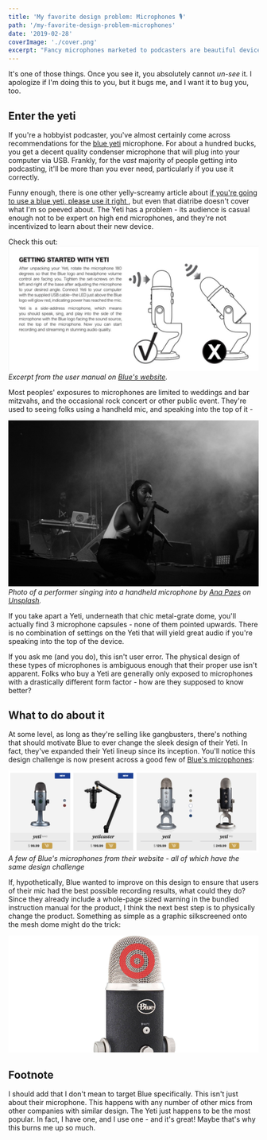 ```yaml
---
title: 'My favorite design problem: Microphones 🎙️'
path: '/my-favorite-design-problem-microphones'
date: '2019-02-28'
coverImage: './cover.png'
excerpt: "Fancy microphones marketed to podcasters are beautiful devices - but their most important function isn't intuitive at all."
---
```


It's one of those things. Once you see it, you absolutely cannot _un-see_ it. I apologize if I'm doing this to you, but it bugs me, and I want it to bug you, too.

## Enter the yeti

If you're a hobbyist podcaster, you've almost certainly come across recommendations for the [blue yeti](https://www.bluedesigns.com/products/yeti/) microphone. For about a hundred bucks, you get a decent quality condenser microphone that will plug into your computer via USB. Frankly, for the _vast_ majority of people getting into podcasting, it'll be more than you ever need, particularly if you use it correctly.

Funny enough, there is one other yelly-screamy article about [if you're going to use a blue yeti, please use it right ](http://bestpodcastinggear.com/if-youre-going-to-use-a-blue-yeti-please-use-it-right/), but even that diatribe doesn't cover what I'm so peeved about. The Yeti has a problem - its audience is casual enough not to be expert on high end microphones, and they're not incentivized to learn about their new device.

Check this out:
![this is how you should use the yeti](./img-001-how-to-yeti.png)
<em>Excerpt from the user manual on [Blue's website](https://www.bluedesigns.com/pdf/manuals/yeti/Blue_Yeti_QuickStartGuide-EN.pdf).</em>

Most peoples' exposures to microphones are limited to weddings and bar mitzvahs, and the occasional rock concert or other public event. They're used to seeing folks using a handheld mic, and speaking into the top of it -

![A performer singing into a handheld microphone](./ana-paes-1220738-unsplash.jpg)
<em>Photo of a performer singing into a handheld microphone by [Ana Paes](https://unsplash.com/photos/ieFTeJUgubw?utm_source=unsplash&utm_medium=referral&utm_content=creditCopyText) on [Unsplash](https://unsplash.com/search/photos/blue-yeti?utm_source=unsplash&utm_medium=referral&utm_content=creditCopyText).</em>

If you take apart a Yeti, underneath that chic metal-grate dome, you'll actually find 3 microphone capsules - none of them pointed upwards. There is no combination of settings on the Yeti that will yield great audio if you're speaking into the top of the device.

If you ask me (and you do), this isn't user error. The physical design of these types of microphones is ambiguous enough that their proper use isn't apparent. Folks who buy a Yeti are generally only exposed to microphones with a drastically different form factor - how are they supposed to know better?

## What to do about it

At some level, as long as they're selling like gangbusters, there's nothing that should motivate Blue to ever change the sleek design of their Yeti. In fact, they've expanded their Yeti lineup since its inception. You'll notice this design challenge is now present across a good few of [Blue's microphones](https://www.bluedesigns.com/):

![A few of Blue's microphones from their website - all of which have the same design challenge](./img-003-yeti-lineup.png)
_A few of Blue's microphones from their website - all of which have the same design challenge_

If, hypothetically, Blue wanted to improve on this design to ensure that users of their mic had the best possible recording results, what could they do? Since they already include a whole-page sized warning in the bundled instruction manual for the product, I think the next best step is to physically change the product. Something as simple as a graphic silkscreened onto the mesh dome might do the trick:

![Why not just put a target on the thing?](./img-002-put-a-target-on-it.png)

## Footnote

I should add that I don't mean to target Blue specifically. This isn't just about their microphone. This happens with any number of other mics from other companies with similar design. The Yeti just happens to be the most popular. In fact, I have one, and I use one - and it's great! Maybe that's why this burns me up so much.
